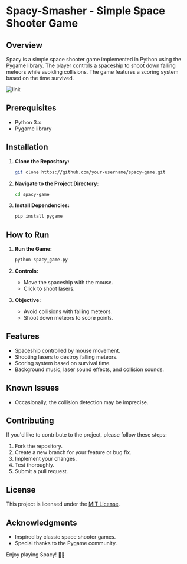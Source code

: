 # Spacy-Smasher - Simple Space Shooter Game

## Overview

Spacy is a simple space shooter game implemented in Python using the Pygame library. The player controls a spaceship to shoot down falling meteors while avoiding collisions. The game features a scoring system based on the time survived.

![link](graphics/videoDemo.gif)

## Prerequisites

- Python 3.x
- Pygame library

## Installation

1. **Clone the Repository:**

    ```bash
    git clone https://github.com/your-username/spacy-game.git
    ```

2. **Navigate to the Project Directory:**

    ```bash
    cd spacy-game
    ```

3. **Install Dependencies:**

    ```bash
    pip install pygame
    ```

## How to Run

1. **Run the Game:**

    ```bash
    python spacy_game.py
    ```

2. **Controls:**

   - Move the spaceship with the mouse.
   - Click to shoot lasers.

3. **Objective:**

   - Avoid collisions with falling meteors.
   - Shoot down meteors to score points.

## Features

- Spaceship controlled by mouse movement.
- Shooting lasers to destroy falling meteors.
- Scoring system based on survival time.
- Background music, laser sound effects, and collision sounds.

## Known Issues

- Occasionally, the collision detection may be imprecise.

## Contributing

If you'd like to contribute to the project, please follow these steps:

1. Fork the repository.
2. Create a new branch for your feature or bug fix.
3. Implement your changes.
4. Test thoroughly.
5. Submit a pull request.

## License

This project is licensed under the [MIT License](LICENSE).

## Acknowledgments

- Inspired by classic space shooter games.
- Special thanks to the Pygame community.

Enjoy playing Spacy! 🚀✨